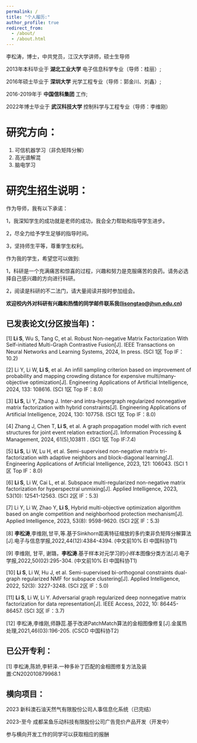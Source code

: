 ```yaml
---
permalink: /
title: "个人履历:"
author_profile: true
redirect_from: 
  - /about/
  - /about.html
---
```


李松涛，博士，中共党员，江汉大学讲师，硕士生导师

2013年本科毕业于 **湖北工业大学** 电子信息科学专业（导师：桂丽）;

2016年硕士毕业于 **深圳大学** 光学工程专业（导师：郭金川、刘鑫）;

2016-2019年于 **中国信科集团** 工作;

2022年博士毕业于 **武汉科技大学** 控制科学与工程专业（导师：李维刚）

研究方向：
======
1. 可信机器学习（非负矩阵分解）
2. 高光谱解混
3. 脑电学习

研究生招生说明：
======
作为导师，我有以下承诺：

1，我深知学生的成功就是老师的成功，我会全力帮助和指导学生进步。

2，尽全力给予学生足够的指导时间。

3，坚持师生平等，尊重学生权利。

作为我的学生，希望您可以做到:

1，科研是一个充满痛苦和惊喜的过程，兴趣和努力是克服痛苦的良药。请务必选择自己感兴趣的方向进行科研。

2，阅读是科研的不二法门，请大量阅读并按时参加组会。

**欢迎校内外对科研有兴趣和热情的同学邮件联系我(lisongtao@jhun.edu.cn)**

已发表论文(分区按当年)：
------
[1] **Li S**, Wu S, Tang C, et al. Robust Non-negative Matrix Factorization With Self-initiated Multi-Graph Contrastive Fusion[J]. IEEE Transactions on Neural Networks and Learning Systems, 2024, In press. (SCI 1区 Top IF：10.2)

[2] Li Y, Li W, **Li S**, et al. An infill sampling criterion based on improvement of probability and mapping crowding distance for expensive multi/many-objective optimization[J]. Engineering Applications of Artificial Intelligence, 2024, 133: 108616. (SCI 1区 Top IF：8.0)

[3] **Li S**, Li Y, Zhang J. Inter-and intra-hypergraph regularized nonnegative matrix factorization with hybrid constraints[J]. Engineering Applications of Artificial Intelligence, 2024, 130: 107758. (SCI 1区 Top IF：8.0)

[4] Zhang J, Chen T, **Li S**, et al. A graph propagation model with rich event structures for joint event relation extraction[J]. Information Processing & Management, 2024, 61(5),103811 . (SCI 1区 Top IF:7.4)

[5] **Li S**, Li W, Lu H, et al. Semi-supervised non-negative matrix tri-factorization with adaptive neighbors and block-diagonal learning[J]. Engineering Applications of Artificial  Intelligence, 2023, 121: 106043. (SCI 1区 Top IF：8.0)

[6] **Li S**, Li W, Cai L, et al. Subspace multi-regularized non-negative matrix factorization for hyperspectral unmixing[J]. Applied Intelligence, 2023, 53(10): 12541-12563. (SCI 2区 IF：5.3)

[7] Li Y, Li W, Zhao Y, **Li S**, Hybrid multi-objective optimization algorithm based on angle competition and neighborhood protection mechanism[J]. Applied Intelligence, 2023, 53(8): 9598-9620. (SCI 2区 IF：5.3)

[8] **李松涛**,李维刚,甘平,等.基于Sinkhorn距离特征缩放的多约束非负矩阵分解算法[J].电子与信息学报,2022,44(12):4384-4394. (中文前10% EI 中国科协T1)

[9] 李维刚, 甘平, 谢璐，**李松涛**.基于样本对元学习的小样本图像分类方法[J].电子学报,2022,50(02):295-304. (中文前10% EI 中国科协T1)

[10] **Li S**, Li W, Hu J, et al. Semi-supervised bi-orthogonal constraints dual-graph regularized NMF for subspace clustering[J]. Applied Intelligence, 2022, 52(3): 3227-3248. (SCI 2区 IF：5.0)

[11] **Li S**, Li W, Li Y. Adversarial graph regularized deep nonnegative matrix factorization for data representation[J]. IEEE Access, 2022, 10: 86445-86457. (SCI 3区 IF：3.7)

[12] 李松涛,李维刚,师静蕊.基于改进PatchMatch算法的金相图像修复[J].金属热处理,2021,46(03):196-205. (CSCD 中国科协T2)

已公开专利：
------
[1] 李松涛,陈娇,李轩泽.一种多补丁匹配的金相图修复方法及装置:CN202010879968.1

横向项目：
------
2023       新科澳石油天然气有限股份公司人事信息化系统（已完结） 

2023-至今  成都呆鱼乐动科技有限股份公司广告竞价产品开发（开发中） 

参与横向开发工作的同学可以获取相应的报酬


